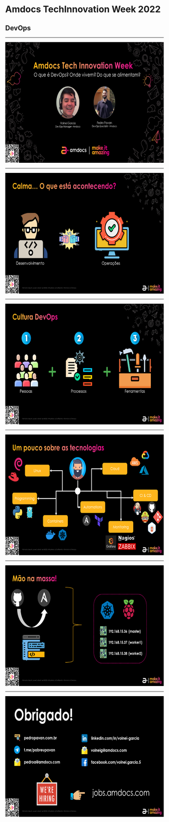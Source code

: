 # Amdocs TechInnovation Week 2022
## DevOps

---

<img src="png/01.png" width="680" height="382">

---

<img src="png/02.png" width="680" height="382">

---

<img src="png/03.png" width="680" height="382">

---
<img src="png/04.png" width="680" height="382">

---

<img src="png/05.png" width="680" height="382">

---

<img src="png/06.png" width="680" height="382">